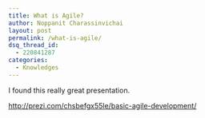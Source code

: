 ```yaml
---
title: What is Agile?
author: Noppanit Charassinvichai
layout: post
permalink: /what-is-agile/
dsq_thread_id:
  - 220841287
categories:
  - Knowledges
---
```

I found this really great presentation. 

<http://prezi.com/chsbefgx55le/basic-agile-development/>